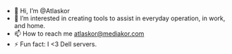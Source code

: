 - 👋 Hi, I’m @Atlaskor
- 👀 I’m interested in creating tools to assist in everyday operation, in work, and home.
- 📫 How to reach me atlaskor@mediakor.com
- ⚡ Fun fact: I <3 Dell servers.

<!---
Atlaskor/Atlaskor is a ✨ special ✨ repository because its `README.md` (this file) appears on your GitHub profile.
You can click the Preview link to take a look at your changes.
--->
